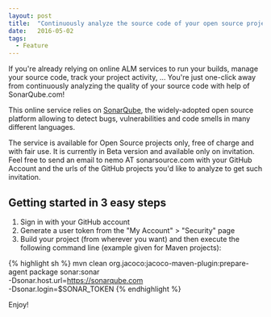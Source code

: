 ```yaml
---
layout: post
title:  "Continuously analyze the source code of your open source projects!"
date:   2016-05-02
tags:
  - Feature
---
```

If you're already relying on online ALM services to run your builds, manage your source code, track your project activity, ... You're just one-click away from continuously analyzing the quality of your source code with help of SonarQube.com!

This online service relies on [SonarQube][sq-site], the widely-adopted open source platform allowing to detect bugs, vulnerabilities and code smells in many different languages.

The service is available for Open Source projects only, free of charge and with fair use. It is currently in Beta version and available only on invitation. Feel free to send an email to nemo AT sonarsource.com with your GitHub Account and the urls of the GitHub projects you'd like to analyze to get such invitation.

## Getting started in 3 easy steps

1. Sign in with your GitHub account
2. Generate a user token from the "My Account" > "Security" page
3. Build your project (from wherever you want) and then execute the following command line (example given for Maven projects):

{% highlight sh %}
mvn clean org.jacoco:jacoco-maven-plugin:prepare-agent package sonar:sonar \
    -Dsonar.host.url=https://sonarqube.com \
    -Dsonar.login=$SONAR_TOKEN
{% endhighlight %}

Enjoy!

[sq-site]: http://www.sonarqube.org
